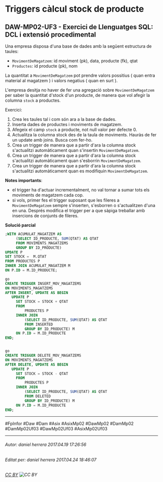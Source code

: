 # Triggers càlcul stock de producte
## DAW-MP02-UF3 - Exercici de Llenguatges SQL: DCL i extensió procedimental
Una empresa disposa d'una base de dades amb la següent estructura de taules:

* `MovimentDeMagatzem`: id moviment (pk), data, producte (fk), qtat 
* `Productes`: id producte (pk), nom

La quantitat a `MovimentDeMagatzem` pot prendre valors possitius ( quan entra material al magatzem ) i valors negatius ( quan en surt ).

L'empresa desitja no haver de fer una agregació sobre `MovimentDeMagatzem` per saber la quantitat d'stock d'un producte, de manera que vol afegir la columna `stock` a productes.

Exercici:

1. Crea les taules tal i com són ara a la base de dades.
2. Inserta dades de productes i moviments de magatzem.
3. Afegeix el camp `stock` a producte, not null valor per defecte 0.
4. Actualitza la columna stock des de la taula de moviments. Hauràs de fer un update amb joins. Busca com fer-ho.
5. Crea un trigger de manera que a partir d'ara la columna stock s'actualitzi automàticament quan s'insertin `MovimentDeMagatzem`.
6. Crea un trigger de manera que a partir d'ara la columna stock s'actualitzi automàticament quan s'esborrin `MovimentDeMagatzem`.
7. Crea un trigger de manera que a partir d'ara la columna stock s'actualitzi automàticament quan es modifiquin `MovimentDeMagatzem`.


**Notes importants**: 

* el trigger ha d'actuar incrementalment, no val tornar a sumar tots els moviments de magatzem cada cop.
* si vols, primer fes el trigger suposant que les fileres a `MovimentDeMagatzem` sempre s'inserten, s'esborren o s'actualitzen d'una en una. Després modifica el trigger per a que sàpiga treballar amb insercions de conjunts de fileres.

**Solució parcial**

```sql
;WITH ACUMULAT_MAGATZEM AS
     (SELECT ID_PRODUCTE, SUM(QTAT) AS QTAT
	 FROM MOVIMENTS_MAGATZEMS
	 GROUP BY ID_PRODUCTE)
UPDATE P
SET STOCK =  M.QTAT 
FROM PRODUCTES P
INNER JOIN ACUMULAT_MAGATZEM M
ON P.ID = M.ID_PRODUCTE;

go
CREATE TRIGGER INSERT_MOV_MAGATZEMS
ON MOVIMENTS_MAGATZEMS
AFTER INSERT, UPDATE AS BEGIN
   UPDATE P
     SET STOCK = STOCK + QTAT
	 FROM 
	     PRODUCTES P
	 INNER JOIN 
		 (SELECT ID_PRODUCTE, SUM(QTAT) AS QTAT
		 FROM INSERTED
		 GROUP BY ID_PRODUCTE) M
	 ON P.ID = M.ID_PRODUCTE
END;


go
CREATE TRIGGER DELETE_MOV_MAGATZEMS
ON MOVIMENTS_MAGATZEMS
AFTER DELETE, UPDATE AS BEGIN
   UPDATE P
     SET STOCK = STOCK - QTAT
	 FROM 
	     PRODUCTES P
	 INNER JOIN 
		 (SELECT ID_PRODUCTE, SUM(QTAT) AS QTAT
		 FROM DELETED
		 GROUP BY ID_PRODUCTE) M
	 ON P.ID = M.ID_PRODUCTE
END;
```

---

#FpInfor #Daw #Dam #Asix #AsixMp02 #DawMp02 #DamMp02 #DamMp02Uf03 #DawMp02Uf03 #AsixMp02Uf03

---

###### Autor: daniel herrera 2017.04.19 17:26:56
###### Editat per: daniel herrera 2017.04.24 18:46:07
###### [CC BY](https://creativecommons.org/licenses/by/4.0/) ![CC BY](https://licensebuttons.net/l/by/3.0/80x15.png)
